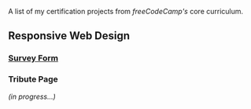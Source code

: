 A list of my certification projects from _freeCodeCamp's_ core curriculum.

## Responsive Web Design

### [Survey Form][def]

[def]: https://github.com/klim3669/freecodecamp/tree/main/responsive-web-design/survey-form

### Tribute Page

_(in progress...)_